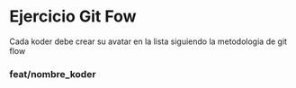 # Ejercicio Git Fow

Cada koder debe crear su avatar en la lista siguiendo la metodologia de git flow

### feat/nombre_koder
